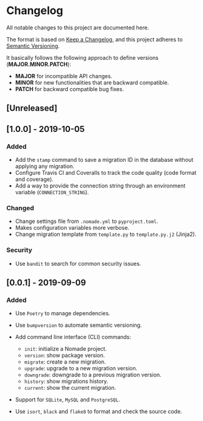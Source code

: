# Changelog

All notable changes to this project are documented here.

The format is based on [Keep a Changelog](<https://keepachangelog.com/en/1.0.0/>), and this project adheres to [Semantic Versioning](<https://semver.org/spec/v2.0.0.html>).

It basically follows the following approach to define versions (**MAJOR.MINOR.PATCH**):

- **MAJOR** for incompatible API changes.
- **MINOR** for new functionalities that are backward compatible.
- **PATCH** for backward compatible bug fixes.

## [Unreleased]

## [1.0.0] - 2019-10-05

### Added

- Add the `stamp` command to save a migration ID in the database without applying any migration.
- Configure Travis CI and Coveralls to track the code quality (code format and coverage).
- Add a way to provide the connection string through an environment variable (`CONNECTION_STRING`).

### Changed

- Change settings file from `.nomade.yml` to `pyproject.toml`.
- Makes configuration variables more verbose.
- Change migration template from `template.py` to `template.py.j2` (Jinja2).

### Security

- Use `bandit` to search for common security issues.

## [0.0.1] - 2019-09-09

### Added

- Use `Poetry` to manage dependencies.
- Use `bumpversion` to automate semantic versioning.
- Add command line interface (CLI) commands:

  - `init`: initialize a Nomade project.
  - `version`: show package version.
  - `migrate`: create a new migration.
  - `upgrade`: upgrade to a new migration version.
  - `downgrade`: downgrade to a previous migration version.
  - `history`: show migrations history.
  - `current`: show the current migration.

- Support for `SQLite`, `MySQL` and `PostgreSQL`.
- Use `isort`, `black` and `flake8` to format and check the source code.
